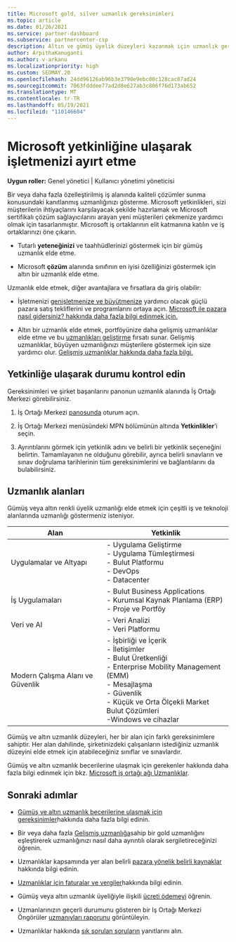 ```yaml
---
title: Microsoft gold, silver uzmanlık gereksinimleri
ms.topic: article
ms.date: 01/26/2021
ms.service: partner-dashboard
ms.subservice: partnercenter-csp
description: Altın ve gümüş üyelik düzeyleri kazanmak için uzmanlık gereksinimlerini karşılar ve elit Microsoft iş ortağı durumu kazanmayı ve yeni müşterileri çekmeyi öğrenin.
author: ArpithaKanuganti
ms.author: v-arkanu
ms.localizationpriority: high
ms.custom: SEOMAY.20
ms.openlocfilehash: 24dd96126ab96b3e3790e9ebc00c128cac07ad24
ms.sourcegitcommit: 7063fdddee77ad2d8e627ab3c806f76d173ab652
ms.translationtype: MT
ms.contentlocale: tr-TR
ms.lasthandoff: 05/19/2021
ms.locfileid: "110146604"
---
```

# <a name="differentiate-your-business-by-attaining-microsoft-competencies"></a>Microsoft yetkinliğine ulaşarak işletmenizi ayırt etme

**Uygun roller:** Genel yönetici | Kullanıcı yönetimi yöneticisi

Bir veya daha fazla özelleştirilmiş iş alanında kaliteli çözümler sunma konusundaki kanıtlanmış uzmanlığınızı gösterme. Microsoft yetkinlikleri, sizi müşterilerin ihtiyaçlarını karşılayacak şekilde hazırlamak ve Microsoft sertifikalı çözüm sağlayıcılarını arayan yeni müşterileri çekmenize yardımcı olmak için tasarlanmıştır. Microsoft iş ortaklarının elit katmanına katılın ve iş ortaklarınızı öne çıkarın.

- Tutarlı **yeteneğinizi** ve taahhüdlerinizi göstermek için bir gümüş uzmanlık elde etme.

- Microsoft **çözüm** alanında sınıfının en iyisi özelliğinizi göstermek için altın bir uzmanlık elde etme.

Uzmanlık elde etmek, diğer avantajlara ve fırsatlara da giriş olabilir:

- İşletmenizi [genişletmenize ve büyütmenize](mpn-learn-about-go-to-market-benefits.md) yardımcı olacak güçlü pazara satış tekliflerini ve programlarını ortaya açın. [Microsoft ile pazara nasıl gidersiniz? hakkında daha fazla bilgi edinmek için.](https://partner.microsoft.com/solutions/go-to-market)

- Altın bir uzmanlık elde etmek, portföyünize daha gelişmiş uzmanlıklar elde etme ve bu [uzmanlıkları geliştirme](advanced-specializations.md) fırsatı sunar. Gelişmiş uzmanlıklar, büyüyen uzmanlığınızı müşterilere göstermek için size yardımcı olur. [Gelişmiş uzmanlıklar hakkında daha fazla bilgi.](https://partner.microsoft.com/membership/advanced-specialization)

## <a name="check-your-status-as-you-attain-a-competency"></a>Yetkinliğe ulaşarak durumu kontrol edin

Gereksinimleri ve şirket başarılarını panonun uzmanlık alanında İş Ortağı Merkezi görebilirsiniz.

1. İş Ortağı Merkezi [panosunda](https://partner.microsoft.com/dashboard/home) oturum açın.

2. İş Ortağı Merkezi menüsündeki MPN bölümünün altında **Yetkinlikler**’i seçin.

3. Ayrıntılarını görmek için yetkinlik adını ve belirli bir yetkinlik seçeneğini belirtin. Tamamlayanın ne olduğunu görebilir, ayrıca belirli sınavların ve sınav doğrulama tarihlerinin tüm gereksinimlerini ve bağlantılarını da bulabilirsiniz.

## <a name="competency-areas"></a>Uzmanlık alanları

Gümüş veya altın renkli üyelik uzmanlığı elde etmek için çeşitli iş ve teknoloji alanlarında uzmanlığı göstermeniz isteniyor.

|**Alan**            |**Yetkinlik**                    |
|--------------------|--------------------------------|
|Uygulamalar ve Altyapı| - Uygulama Geliştirme<br/> - Uygulama Tümleştirmesi<br/> - Bulut Platformu<br/> - DevOps<br/> - Datacenter |
|İş Uygulamaları | - Bulut Business Applications</br> - Kurumsal Kaynak Planlama (ERP)</br> - Proje ve Portföy |
|Veri ve AI| - Veri Analizi<br/> - Veri Platformu |
|Modern Çalışma Alanı ve Güvenlik | - İşbirliği ve İçerik<br/> - İletişimler<br/> - Bulut Üretkenliği<br/> - Enterprise Mobility Management (EMM)<br/> - Mesajlaşma<br/> - Güvenlik<br/> - Küçük ve Orta Ölçekli Market Bulut Çözümleri<br/> -Windows ve cihazlar |

Gümüş ve altın uzmanlık düzeyleri, her bir alan için farklı gereksinimlere sahiptir. Her alan dahilinde, şirketinizdeki çalışanların istediğiniz uzmanlık düzeyini elde etmek için atabileceğiniz sınıflar ve sınavlardır. 

Gümüş ve altın uzmanlık becerilerine ulaşmak için gerekenler hakkında daha fazla bilgi edinmek için bkz. [Microsoft iş ortağı ağı Uzmanlıklar](https://partner.microsoft.com/membership/competencies).

## <a name="next-steps"></a>Sonraki adımlar

- [Gümüş ve altın uzmanlık becerilerine ulaşmak için gereksinimler](https://partner.microsoft.com/membership/competencies)hakkında daha fazla bilgi edinin.

- Bir veya daha fazla [Gelişmiş uzmanlığa](advanced-specializations.md)sahip bir gold uzmanlığını eşleştirerek uzmanlığınızı nasıl daha ayrıntılı olarak sergiletireceğinizi öğrenin.

- Uzmanlıklar kapsamında yer alan belirli [pazara yönelik belirli kaynaklar](mpn-learn-about-go-to-market-benefits.md) hakkında bilgi edinin.

- [Uzmanlıklar için faturalar ve vergiler](mpn-view-print-maps-invoice.md)hakkında bilgi edinin.

- Gümüş veya altın uzmanlık üyeliğiyle ilişkili [ücreti ödemeyi](mpn-pay-fee-silver-gold-competency.md) öğrenin.

- Uzmanlarınızın geçerli durumunu gösteren bir Iş Ortağı Merkezi Öngörüler [uzmanıyları raporunu](pci-competencies-report.md) görüntüleyin.

- Uzmanlıklar hakkında [sık sorulan soruların](competencies-faq.md) yanıtlarını alın.
